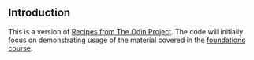 ## Introduction

[recipes project]: https://www.theodinproject.com/lessons/foundations-recipes
[odin foundation]: https://www.theodinproject.com/paths/foundations/courses/foundations

This is a version of [Recipes from The Odin Project][recipes project]. The code will initially focus on demonstrating usage of the material covered in the [foundations course][odin foundation].

